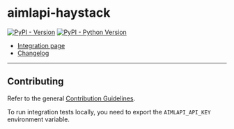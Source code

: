 # aimlapi-haystack

[![PyPI - Version](https://img.shields.io/pypi/v/aimlapi-haystack.svg)](https://pypi.org/project/aimlapi-haystack)
[![PyPI - Python Version](https://img.shields.io/pypi/pyversions/aimlapi-haystack.svg)](https://pypi.org/project/aimlapi-haystack)

- [Integration page](https://haystack.deepset.ai/integrations/aimlapi)
- [Changelog](https://github.com/deepset-ai/haystack-core-integrations/blob/main/integrations/aimlapi/CHANGELOG.md)

---

## Contributing

Refer to the general [Contribution Guidelines](https://github.com/deepset-ai/haystack-core-integrations/blob/main/CONTRIBUTING.md).

To run integration tests locally, you need to export the `AIMLAPI_API_KEY` environment variable.
